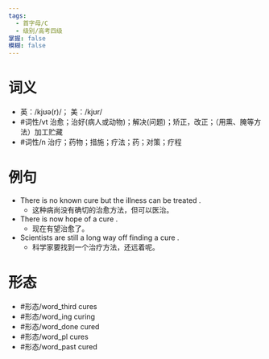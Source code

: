 ```yaml
---
tags:
  - 首字母/C
  - 级别/高考四级
掌握: false
模糊: false
---
```

# 词义
- 英：/kjʊə(r)/； 美：/kjʊr/
- #词性/vt  治愈；治好(病人或动物)；解决(问题)；矫正，改正；（用熏、腌等方法）加工贮藏
- #词性/n  治疗；药物；措施；疗法；药；对策；疗程
# 例句
- There is no known cure but the illness can be treated .
	- 这种病尚没有确切的治愈方法，但可以医治。
- There is now hope of a cure .
	- 现在有望治愈了。
- Scientists are still a long way off finding a cure .
	- 科学家要找到一个治疗方法，还远着呢。
# 形态
- #形态/word_third cures
- #形态/word_ing curing
- #形态/word_done cured
- #形态/word_pl cures
- #形态/word_past cured
